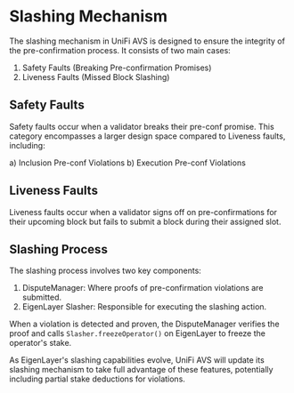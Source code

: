 # Slashing Mechanism

The slashing mechanism in UniFi AVS is designed to ensure the integrity of the pre-confirmation process. It consists of two main cases:

1. Safety Faults (Breaking Pre-confirmation Promises)
2. Liveness Faults (Missed Block Slashing)

## Safety Faults

Safety faults occur when a validator breaks their pre-conf promise. This category encompasses a larger design space compared to Liveness faults, including:

a) Inclusion Pre-conf Violations
b) Execution Pre-conf Violations

## Liveness Faults

Liveness faults occur when a validator signs off on pre-confirmations for their upcoming block but fails to submit a block during their assigned slot.

## Slashing Process

The slashing process involves two key components:

1. DisputeManager: Where proofs of pre-confirmation violations are submitted.
2. EigenLayer Slasher: Responsible for executing the slashing action.

When a violation is detected and proven, the DisputeManager verifies the proof and calls `Slasher.freezeOperator()` on EigenLayer to freeze the operator's stake.

As EigenLayer's slashing capabilities evolve, UniFi AVS will update its slashing mechanism to take full advantage of these features, potentially including partial stake deductions for violations.
